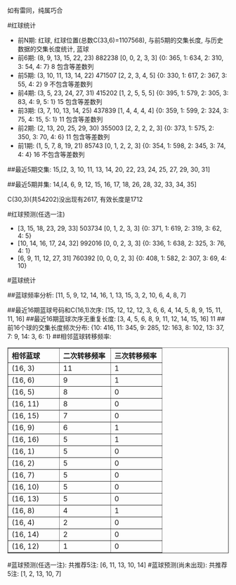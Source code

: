 <!-- 
.. title: 双色球2012091期(2012-08-05)数据分析报告
.. slug: slott-2012091-2012-08-05-report
.. date: 2012-08-06 08:00:00 UTC+08:00
.. tags: Lottery
.. link: 
.. description: 
.. type: text
-->

如有雷同，纯属巧合

<!-- TEASER_END-->

#红球统计

- 前N期: 红球, 红球位置(总数C(33,6)=1107568), 与前5期的交集长度, 与历史数据的交集长度统计, 蓝球
- 前6期: (8, 9, 13, 15, 22, 23) 882238 [0, 0, 2, 3, 3] {0: 365, 1: 634, 2: 310, 3: 54, 4: 7} 8 包含等差数列
- 前5期: (3, 10, 11, 13, 14, 22) 471507 [2, 2, 3, 4, 5] {0: 330, 1: 617, 2: 367, 3: 55, 4: 2} 9 不包含等差数列
- 前4期: (3, 5, 23, 24, 27, 31) 415202 [1, 2, 5, 5, 5] {0: 395, 1: 579, 2: 305, 3: 83, 4: 9, 5: 1} 15 包含等差数列
- 前3期: (3, 7, 10, 13, 14, 25) 437839 [1, 4, 4, 4, 4] {0: 359, 1: 599, 2: 324, 3: 75, 4: 15, 5: 1} 11 包含等差数列
- 前2期: (2, 13, 20, 25, 29, 30) 355003 [2, 2, 2, 2, 3] {0: 373, 1: 575, 2: 350, 3: 70, 4: 6} 11 包含等差数列
- 前1期: (1, 5, 7, 8, 19, 21) 85743 [0, 1, 2, 2, 3] {0: 354, 1: 598, 2: 345, 3: 74, 4: 4} 16 不包含等差数列

##最近5期交集:
15,[2, 3, 10, 11, 13, 14, 20, 22, 23, 24, 25, 27, 29, 30, 31]

##最近5期并集:
14,[4, 6, 9, 12, 15, 16, 17, 18, 26, 28, 32, 33, 34, 35]

C(30,3)(共54202)没出现有2617, 
有效长度是1712

#红球预测(任选一注)

- [3, 15, 18, 23, 29, 33] 503734 [0, 1, 2, 3, 3] {0: 371, 1: 619, 2: 319, 3: 62, 4: 5}
- [10, 14, 16, 17, 24, 32] 992016 [0, 0, 2, 3, 3] {0: 336, 1: 638, 2: 325, 3: 76, 4: 1}
- [6, 9, 11, 12, 27, 31] 760392 [0, 0, 0, 2, 3] {0: 408, 1: 582, 2: 307, 3: 69, 4: 10}

#蓝球统计

##蓝球频率分析:
[11, 5, 9, 12, 14, 16, 1, 13, 15, 3, 2, 10, 6, 4, 8, 7]

##最近16期蓝球号码和C(16,1)次序:
[15, 12, 12, 12, 3, 6, 6, 4, 14, 5, 8, 9, 15, 11, 11, 16]
##最近16期蓝球次序无重复长度:
[3, 4, 5, 6, 8, 9, 11, 12, 14, 15, 16] 11
##前16个球的交集长度频次分布:
{10: 416, 11: 345, 9: 285, 12: 163, 8: 102, 13: 37, 7: 9, 14: 3, 6: 1}
##相邻蓝球转移频率:
<table border="1" class="table table-striped dataframe">
  <thead>
    <tr style="text-align: left;">
      <th style="min-width: 100px;">相邻蓝球</th>
      <th style="min-width: 100px;">二次转移频率</th>
      <th style="min-width: 100px;">三次转移频率</th>
    </tr>
  </thead>
  <tbody>
    <tr>
      <td>  (16, 3)</td>
      <td> 11</td>
      <td> 1</td>
    </tr>
    <tr>
      <td>  (16, 6)</td>
      <td>  9</td>
      <td> 1</td>
    </tr>
    <tr>
      <td>  (16, 5)</td>
      <td>  8</td>
      <td> 0</td>
    </tr>
    <tr>
      <td> (16, 11)</td>
      <td>  8</td>
      <td> 0</td>
    </tr>
    <tr>
      <td> (16, 15)</td>
      <td>  7</td>
      <td> 0</td>
    </tr>
    <tr>
      <td>  (16, 9)</td>
      <td>  6</td>
      <td> 1</td>
    </tr>
    <tr>
      <td> (16, 16)</td>
      <td>  5</td>
      <td> 1</td>
    </tr>
    <tr>
      <td>  (16, 1)</td>
      <td>  5</td>
      <td> 0</td>
    </tr>
    <tr>
      <td>  (16, 2)</td>
      <td>  5</td>
      <td> 0</td>
    </tr>
    <tr>
      <td>  (16, 7)</td>
      <td>  5</td>
      <td> 0</td>
    </tr>
    <tr>
      <td> (16, 10)</td>
      <td>  5</td>
      <td> 0</td>
    </tr>
    <tr>
      <td> (16, 13)</td>
      <td>  5</td>
      <td> 0</td>
    </tr>
    <tr>
      <td>  (16, 8)</td>
      <td>  4</td>
      <td> 1</td>
    </tr>
    <tr>
      <td>  (16, 4)</td>
      <td>  2</td>
      <td> 0</td>
    </tr>
    <tr>
      <td> (16, 14)</td>
      <td>  2</td>
      <td> 0</td>
    </tr>
    <tr>
      <td> (16, 12)</td>
      <td>  1</td>
      <td> 0</td>
    </tr>
  </tbody>
</table>
#蓝球预测(任选一注):
共推荐5注: [6, 11, 13, 10, 14]
#蓝球预测(尚未出现):
共推荐5注: [1, 2, 13, 10, 7]

